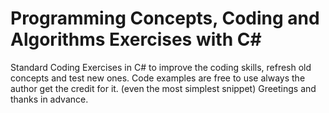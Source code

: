 # Programming Concepts, Coding and Algorithms Exercises with C#
Standard Coding Exercises in C# to improve the coding skills, refresh old concepts and test new ones.
Code examples are free to use always the author get the credit for it. (even the most simplest snippet)
Greetings and thanks in advance.
